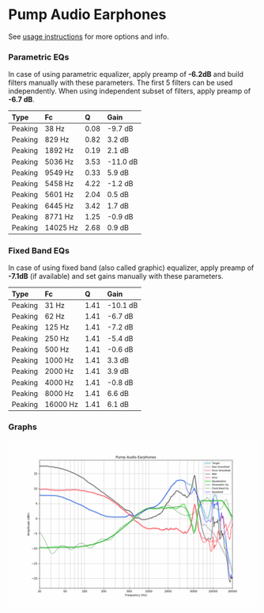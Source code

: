 # Pump Audio Earphones
See [usage instructions](https://github.com/jaakkopasanen/AutoEq#usage) for more options and info.

### Parametric EQs
In case of using parametric equalizer, apply preamp of **-6.2dB** and build filters manually
with these parameters. The first 5 filters can be used independently.
When using independent subset of filters, apply preamp of **-6.7 dB**.

| Type    | Fc       |    Q | Gain     |
|:--------|:---------|:-----|:---------|
| Peaking | 38 Hz    | 0.08 | -9.7 dB  |
| Peaking | 829 Hz   | 0.82 | 3.2 dB   |
| Peaking | 1892 Hz  | 0.19 | 2.1 dB   |
| Peaking | 5036 Hz  | 3.53 | -11.0 dB |
| Peaking | 9549 Hz  | 0.33 | 5.9 dB   |
| Peaking | 5458 Hz  | 4.22 | -1.2 dB  |
| Peaking | 5601 Hz  | 2.04 | 0.5 dB   |
| Peaking | 6445 Hz  | 3.42 | 1.7 dB   |
| Peaking | 8771 Hz  | 1.25 | -0.9 dB  |
| Peaking | 14025 Hz | 2.68 | 0.9 dB   |

### Fixed Band EQs
In case of using fixed band (also called graphic) equalizer, apply preamp of **-7.1dB**
(if available) and set gains manually with these parameters.

| Type    | Fc       |    Q | Gain     |
|:--------|:---------|:-----|:---------|
| Peaking | 31 Hz    | 1.41 | -10.1 dB |
| Peaking | 62 Hz    | 1.41 | -6.7 dB  |
| Peaking | 125 Hz   | 1.41 | -7.2 dB  |
| Peaking | 250 Hz   | 1.41 | -5.4 dB  |
| Peaking | 500 Hz   | 1.41 | -0.6 dB  |
| Peaking | 1000 Hz  | 1.41 | 3.3 dB   |
| Peaking | 2000 Hz  | 1.41 | 3.9 dB   |
| Peaking | 4000 Hz  | 1.41 | -0.8 dB  |
| Peaking | 8000 Hz  | 1.41 | 6.6 dB   |
| Peaking | 16000 Hz | 1.41 | 6.1 dB   |

### Graphs
![](./Pump%20Audio%20Earphones.png)